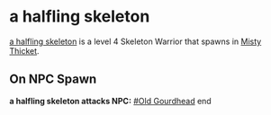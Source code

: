 # a halfling skeleton



[a halfling skeleton](/npc/33006) is a level 4 Skeleton Warrior that spawns in [Misty Thicket](/zone/33).



## On NPC Spawn

**a halfling skeleton attacks NPC:**  [\#Old Gourdhead](/npc/33080)
end